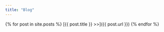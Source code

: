 ```yaml
---
title: "Blog"
---
```


{% for post in site.posts %}
[{{ post.title }} >>]({{ post.url }})
{% endfor %}
